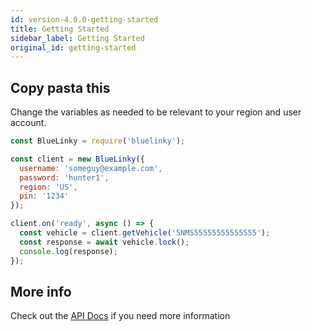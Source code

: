 ```yaml
---
id: version-4.0.0-getting-started
title: Getting Started
sidebar_label: Getting Started
original_id: getting-started
---
```


## Copy pasta this
Change the variables as needed to be relevant to your region and user account.

```js
const BlueLinky = require('bluelinky');

const client = new BlueLinky({
  username: 'someguy@example.com',
  password: 'hunter1',
  region: 'US',
  pin: '1234'
});

client.on('ready', async () => {
  const vehicle = client.getVehicle('5NMS55555555555555');
  const response = await vehicle.lock();
  console.log(response);
});
```


## More info
Check out the [API Docs](api-reference) if you need more information

